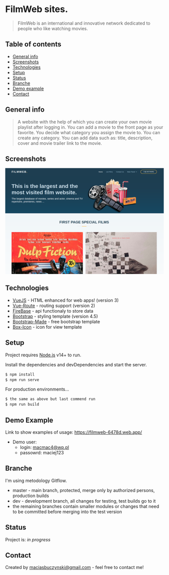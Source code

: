 # FilmWeb sites.
> FilmWeb is an international and innovative network dedicated to people who like watching movies.

## Table of contents
* [General info](#general-info)
* [Screenshots](#screenshots)
* [Technologies](#technologies)
* [Setup](#setup)
* [Status](#status)
* [Branche](#branche)
* [Demo example](#demo-example)
* [Contact](#contact)

## General info
> A website with the help of which you can create your own movie playlist after logging in.
You can add a movie to the front page as your favorite.
You decide what category you assign the movie to. You can create any category.
You can add data such as: title, description, cover and movie trailer link to the movie.

## Screenshots
![Example screenshot](./public/images/screenshot.png)

## Technologies
* [VueJS](https://vuejs.org/) - HTML enhanced for web apps! (version 3)
* [Vue-Route](https://router.vuejs.org/) - routing support (version 2)
* [FireBase](https://console.firebase.google.com) - api functionaly to store data
* [Bootstrap](https://getbootstrap.com/) - styling template (version 4.5)
* [Bootstrap-Made](https://bootstrapmade.com/) - free bootstrap template
* [Box-Icon](https://boxicons.com/) - icon for view template

## Setup
Project requires [Node.js](https://nodejs.org/) v14+ to run.

Install the dependencies and devDependencies and start the server.

```sh
$ npm install
$ npm run serve
```

For production environments...
```sh
$ the same as above but last commend run
$ npm run build
```

## Demo Example
Link to show examples of usage: https://filmweb-6478d.web.app/
* Demo user: 
  * login: macmac4@wp.pl
  * passowrd: maciej123


## Branche
I'm using metodology Gitflow.

* master - main branch, protected, merge only by authorized persons, production builds
* dev - development branch, all changes for testing, test builds go to it
* the remaining branches contain smaller modules or changes that need to be committed before merging into the test version

## Status
Project is: _in progress_

## Contact
Created by [maciasbuczynski@gmail.com](https://macmac4.github.io/portfolio/) - feel free to contact me!